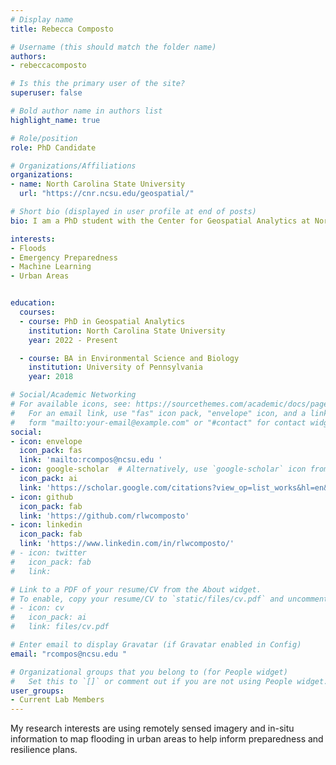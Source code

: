 ```yaml
---
# Display name
title: Rebecca Composto

# Username (this should match the folder name)
authors:
- rebeccacomposto

# Is this the primary user of the site?
superuser: false

# Bold author name in authors list
highlight_name: true

# Role/position
role: PhD Candidate

# Organizations/Affiliations
organizations:
- name: North Carolina State University
  url: "https://cnr.ncsu.edu/geospatial/"

# Short bio (displayed in user profile at end of posts)
bio: I am a PhD student with the Center for Geospatial Analytics at North Carolina State University.

interests:
- Floods
- Emergency Preparedness
- Machine Learning
- Urban Areas


education:
  courses:
  - course: PhD in Geospatial Analytics
    institution: North Carolina State University
    year: 2022 - Present

  - course: BA in Environmental Science and Biology
    institution: University of Pennsylvania
    year: 2018

# Social/Academic Networking
# For available icons, see: https://sourcethemes.com/academic/docs/page-builder/#icons
#   For an email link, use "fas" icon pack, "envelope" icon, and a link in the
#   form "mailto:your-email@example.com" or "#contact" for contact widget.
social:
- icon: envelope
  icon_pack: fas
  link: 'mailto:rcompos@ncsu.edu ' 
- icon: google-scholar  # Alternatively, use `google-scholar` icon from `ai` icon pack
  icon_pack: ai
  link: 'https://scholar.google.com/citations?view_op=list_works&hl=en&authuser=1&hl=en&user=99zX6CAAAAAJ&authuser=1'
- icon: github
  icon_pack: fab
  link: 'https://github.com/rlwcomposto'
- icon: linkedin
  icon_pack: fab
  link: 'https://www.linkedin.com/in/rlwcomposto/'
# - icon: twitter
#   icon_pack: fab
#   link:

# Link to a PDF of your resume/CV from the About widget.
# To enable, copy your resume/CV to `static/files/cv.pdf` and uncomment the lines below.
# - icon: cv
#   icon_pack: ai
#   link: files/cv.pdf

# Enter email to display Gravatar (if Gravatar enabled in Config)
email: "rcompos@ncsu.edu "

# Organizational groups that you belong to (for People widget)
#   Set this to `[]` or comment out if you are not using People widget.
user_groups:
- Current Lab Members
---
```


My research interests are using remotely sensed imagery and in-situ information to map flooding in urban areas to help inform preparedness and resilience plans. 
